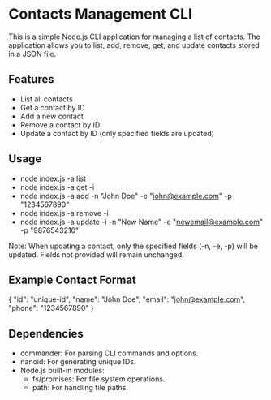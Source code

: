 # Contacts Management CLI

This is a simple Node.js CLI application for managing a list of contacts. The application allows you to list, add, remove, get, and update contacts stored in a JSON file.

## Features

- List all contacts
- Get a contact by ID
- Add a new contact
- Remove a contact by ID
- Update a contact by ID (only specified fields are updated)

## Usage

- node index.js -a list
- node index.js -a get -i <contact-id>
- node index.js -a add -n "John Doe" -e "john@example.com" -p "1234567890"
- node index.js -a remove -i <contact-id>
- node index.js -a update -i <contact-id> -n "New Name" -e "newemail@example.com" -p "9876543210"

Note: When updating a contact, only the specified fields (-n, -e, -p) will be updated. Fields not provided will remain unchanged.

## Example Contact Format

{
"id": "unique-id",
"name": "John Doe",
"email": "john@example.com",
"phone": "1234567890"
}

## Dependencies

- commander: For parsing CLI commands and options.
- nanoid: For generating unique IDs.
- Node.js built-in modules:  
    - fs/promises: For file system operations.  
    - path: For handling file paths.
